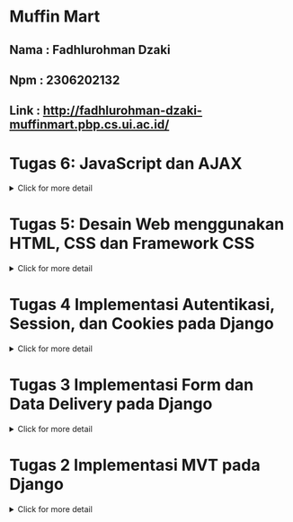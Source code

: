 # Muffin Mart
## Nama : Fadhlurohman Dzaki
## Npm : 2306202132
## Link : http://fadhlurohman-dzaki-muffinmart.pbp.cs.ui.ac.id/

# Tugas 6: JavaScript dan AJAX
<details>
<summary>Click for more detail</summary>
<br>

### Jelaskan manfaat dari penggunaan JavaScript dalam pengembangan aplikasi web!
JavaScript memiliki peran penting dalam pengembangan aplikasi web karena kemampuannya untuk membuat halaman lebih interaktif dan responsif. Dengan JavaScript, elemen-elemen pada halaman web dapat diubah secara dinamis tanpa perlu memuat ulang halaman, misalnya saat melakukan validasi form atau memperbarui konten menggunakan AJAX. Hal ini menciptakan pengalaman yang lebih cepat dan efisien bagi pengguna.

Selain itu, JavaScript memungkinkan pengembangan aplikasi berbasis web yang lebih interaktif melalui manipulasi DOM (Document Object Model), sehingga tampilan dan konten halaman dapat berubah sesuai dengan aksi pengguna. Framework dan pustaka populer seperti React dan Vue.js juga membantu pengembang membangun aplikasi web kompleks dengan lebih mudah dan efisien.

JavaScript juga kompatibel dengan semua browser utama dan, dengan adanya Node.js, dapat digunakan untuk pengembangan full-stack, baik di sisi klien maupun server. Dengan komunitas yang besar dan ekosistem yang kuat, JavaScript terus menjadi salah satu bahasa utama dalam pengembangan web modern.

### Jelaskan fungsi dari penggunaan await ketika kita menggunakan fetch()! Apa yang akan terjadi jika kita tidak menggunakan await?
Fungsi dari penggunaan await saat menggunakan fetch() adalah untuk menunggu hingga Promise yang dihasilkan oleh fetch() selesai (berhasil atau gagal) sebelum melanjutkan eksekusi ke baris kode berikutnya. fetch() melakukan operasi HTTP secara asinkron dan mengembalikan Promise, yang berarti bahwa kode di bawahnya akan berjalan sebelum hasil fetch() tersedia jika kita tidak menggunakan await.

Jika kita tidak menggunakan await, Promise yang dikembalikan oleh fetch() akan segera diterima, tetapi data belum tersedia. Kode di bawahnya akan berjalan sebelum permintaan selesai, yang bisa menyebabkan kesalahan saat mencoba mengakses data yang belum tersedia.

anpa await, fetch() akan mengembalikan sebuah Promise, bukan hasil respons HTTP, sehingga kita tidak bisa langsung menggunakan data yang diinginkan tanpa menggunakan .then() atau await untuk menunggu penyelesaiannya. Akibatnya, kita mungkin mencoba mengakses data yang belum tersedia, yang bisa menyebabkan bug / error.
### Mengapa kita perlu menggunakan decorator csrf_exempt pada view yang akan digunakan untuk AJAX POST?
Kita perlu menggunakan decorator csrf_exempt pada view yang digunakan untuk AJAX POST jika request tersebut tidak mengirimkan token CSRF. Hal ini penting karena Django secara default mengaktifkan proteksi CSRF (Cross-Site Request Forgery) pada setiap request POST, untuk mencegah serangan di mana pihak ketiga dapat memalsukan request atas nama pengguna yang sedang login.

Jika request POST dilakukan menggunakan AJAX dan tidak menyertakan token CSRF, Django akan menolak request tersebut dan mengembalikan 403 Forbidden karena dianggap sebagai permintaan yang berpotensi berbahaya. Dengan menambahkan @csrf_exempt, kita memberitahu Django untuk mengecualikan proteksi CSRF pada view tertentu sehingga AJAX POST bisa diproses tanpa memverifikasi token CSRF.
### 
Pembersihan data input pengguna di backend diperlukan untuk menjaga keamanan dan integritas aplikasi. Jika hanya dilakukan di frontend, pengguna yang berniat jahat dapat memodifikasi atau mengabaikan validasi pada browser dan mengirim data berbahaya ke server, yang berisiko menyebabkan serangan seperti SQL injection atau XSS. Oleh karena itu, backend perlu memvalidasi dan membersihkan data untuk mencegah manipulasi tersebut.

Selain itu, backend memastikan konsistensi data di seluruh aplikasi, terlepas dari perangkat atau platform yang digunakan pengguna. Validasi di sisi server menjamin bahwa data yang diterima selalu sesuai dengan aturan bisnis, meskipun ada variasi dalam perilaku browser atau jika data dikirim langsung melalui API. Dengan begitu, aplikasi tetap aman dan data yang diproses selalu valid.
### Jelaskan bagaimana cara kamu mengimplementasikan checklist di atas secara step-by-step (bukan hanya sekadar mengikuti tutorial)!
</details>


# Tugas 5: Desain Web menggunakan HTML, CSS dan Framework CSS
<details>
<summary>Click for more detail</summary>
<br>

### Jika terdapat beberapa CSS selector untuk suatu elemen HTML, jelaskan urutan prioritas pengambilan CSS selector tersebut!
Dalam CSS, terdapat beberapa faktor yang mempengaruhi prioritas (specificity) sebuah selector ketika diterapkan pada elemen HTML. Urutan prioritas tersebut adalah sebagai berikut:

1. Inline Styles: Gaya CSS yang diterapkan langsung pada elemen menggunakan atribut style. Ini memiliki prioritas tertinggi.
2. ID Selector: Selector yang menggunakan ID memiliki prioritas lebih tinggi daripada class, attribute, atau pseudo-class selector. Contoh: #header.
3. Class, Attribute, dan Pseudo-class Selector: Selector yang menggunakan class (.class-name), attribute ([type="text"]), atau pseudo-class (:hover) berada di urutan setelah ID.
4. Tag Selector (Element Selector): Selector yang hanya menggunakan nama elemen HTML, seperti div, memiliki prioritas paling rendah.
5. Universal Selector (*), combinator (+, >, ~), dan pseudo-element (::before, ::after) memiliki prioritas yang lebih rendah daripada yang disebutkan di atas.

CSS juga dipengaruhi oleh order of appearance (urutan penulisan). Jika dua selector memiliki prioritas yang sama, CSS yang dideklarasikan paling akhir dalam file akan diterapkan.

###  Mengapa responsive design menjadi konsep yang penting dalam pengembangan aplikasi web? Berikan contoh aplikasi yang sudah dan belum menerapkan responsive design!
Responsive design adalah teknik dalam pengembangan web yang memungkinkan website untuk menyesuaikan tampilannya berdasarkan ukuran layar perangkat yang digunakan (mobile, tablet, desktop, dll.). Ini menjadi penting karena saat ini, banyak pengguna mengakses website dari berbagai jenis perangkat, terutama dari ponsel.
Menggunakan responsive design dapat meningkatkan user experience dan aksesibilitas, serta membantu peringkat SEO di mesin pencari seperti Google.

Contoh Aplikasi yang Menerapkan Responsive Design:
* Tokopedia: Menggunakan responsive design untuk memastikan pengguna di perangkat mobile memiliki pengalaman yang optimal sama seperti pengguna di desktop.

* Contoh yang Belum Menerapkan: Beberapa website lama dan beberapa website pemerintahan di Indonesia
### Jelaskan perbedaan antara margin, border, dan padding, serta cara untuk mengimplementasikan ketiga hal tersebut!
* Margin: Ruang kosong di luar border elemen. Margin menciptakan jarak antara elemen tersebut dengan elemen lain di sekitarnya.
Contoh:
```css
Copy code
.box {
  margin: 20px;
}
```

* Border: Batas atau garis yang mengelilingi elemen. Border diletakkan di antara margin dan padding.
Contoh:
```css
Copy code
.box {
  border: 2px solid black;
}
```
* Padding: Ruang di dalam elemen, antara konten elemen dan border. Padding menambah ruang dalam elemen itu sendiri.
Contoh:
```css
Copy code
.box {
  padding: 10px;
}
```
Jadi, jika sebuah elemen memiliki konten di dalamnya, padding menambahkan ruang di sekitar konten, border menutupi elemen tersebut, dan margin menambah ruang di luar elemen tersebut.

### Jelaskan konsep flex box dan grid layout beserta kegunaannya!
1. Flexbox adalah sistem tata letak satu dimensi yang digunakan untuk menyusun elemen secara fleksibel di dalam kontainer, baik secara horizontal maupun vertikal. Flexbox sangat berguna untuk membuat tata letak yang responsif dan seimbang secara otomatis.Kegunaan: Flexbox cocok digunakan ketika ingin mengatur elemen dalam satu baris atau kolom, seperti membuat navigasi, tombol, atau kartu produk yang bisa disusun ulang sesuai ukuran layar.


2. Grid layout adalah sistem tata letak dua dimensi yang memungkinkan pengaturan elemen dalam baris dan kolom secara bersamaan. Grid sangat berguna untuk membuat tata letak yang lebih kompleks, seperti halaman web yang memiliki header, sidebar, konten utama, dan footer.Kegunaan: Grid cocok untuk struktur yang lebih kompleks, seperti tata letak halaman web yang memiliki banyak elemen dengan ukuran yang berbeda-beda.

### Jelaskan bagaimana cara kamu mengimplementasikan checklist di atas secara step-by-step (bukan hanya sekadar mengikuti tutorial)!
1. Membuat fitur untuk edit product dan delete product langkah awal membuat fungsi di views.py.Untuk edit product buat edit_product_entry.html agar saat mengedit diarahkan ke laman edit product.
```python
def edit_product(request, id):
    # Get mood entry berdasarkan id
    product = Product.objects.get(pk = id)

   
    form = ProductForm(request.POST or None, instance=product)

    if form.is_valid() and request.method == "POST":
        # Simpan form dan kembali ke halaman awal
        form.save()
        return HttpResponseRedirect(reverse('main:show_main'))

    context = {'form': form}
    return render(request, "edit_product.html", context)


def delete_product(request, id):
    # Get product berdasarkan id
    product = Product.objects.get(pk = id)
    # Hapus mood
    product.delete()
    # Kembali ke halaman awal
    return HttpResponseRedirect(reverse('main:show_main'))
```
```html
{% extends 'base.html' %}
{% load static %}

{% block meta %}
<title>Edit Product</title>
{% endblock meta %}

{% block content %}

<div class="min-h-screen flex items-center justify-center" style="background-color: #8B4513;">
  <div class="bg-white p-8 rounded-lg shadow-lg w-full max-w-md border-2 border-black">
    <h1 class="text-3xl font-bold text-black mb-6 text-center">Edit Product</h1>

    <form method="POST" class="space-y-4">
      {% csrf_token %}
      
      <div class="space-y-4">
        {% for field in form %}
          <div>
            <label for="{{ field.id_for_label }}" class="block text-black font-bold mb-2">{{ field.label }}:</label>
            {{ field }}
            {% if field.errors %}
              <p class="text-red-500 text-sm mt-1">{{ field.errors.0 }}</p>
            {% endif %}
            <style>
              #{{ field.id_for_label }} {
                width: 100%;
                border: 2px solid black;
                border-radius: 0.25rem;
                padding: 0.5rem 0.75rem;
              }
              #{{ field.id_for_label }}:focus {
                outline: none;
                ring: 2px;
                ring-color: #EAB308;
                border-color: black;
              }
            </style>
          </div>
        {% endfor %}
      </div>

      <div class="flex justify-center">
        <input class="w-full bg-yellow-500 hover:bg-orange-600 text-white font-bold py-2 px-4 rounded transition duration-300 ease-in-out cursor-pointer" type="submit" value="Edit Product" />
      </div>
    </form>

    {% if messages %}
    <ul class="mt-4 text-center">
      {% for message in messages %}
      <li class="text-red-500">{{ message }}</li>
      {% endfor %}
    </ul>
    {% endif %}
  </div>
</div>
{% endblock content %}
```
2. import kedua fungsi tersebut ke urls.py da tambahkan pathnya juga agar bisa digunakan.Jangan lupa juga tambahkan dua tombol untuk edit dan hapus tadi di setiap product card di card_product.html
```html  
<!-- Tombol Edit dan Delete di Pojok Kanan Bawah -->
      <div class="absolute bottom-2 right-2 flex space-x-1">
        <a href="{% url 'main:edit_product' product_entry.pk %}" class="bg-yellow-500 hover:bg-yellow-600 text-white rounded-full p-2 transition duration-300 shadow-md">
          <svg xmlns="http://www.w3.org/2000/svg" class="h-6 w-6" viewBox="0 0 20 20" fill="currentColor">
            <path d="M13.586 3.586a2 2 0 112.828 2.828l-.793.793-2.828-2.828.793-.793zM11.379 5.793L3 14.172V17h2.828l8.38-8.379-2.83-2.828z" />
          </svg>
        </a>
        <a href="{% url 'main:delete_product' product_entry.pk %}" class="bg-red-500 hover:bg-red-600 text-white rounded-full p-2 transition duration-300 shadow-md">
          <svg xmlns="http://www.w3.org/2000/svg" class="h-6 w-6" viewBox="0 0 20 20" fill="currentColor">
            <path fill-rule="evenodd" d="M9 2a1 1 0 00-.894.553L7.382 4H4a1 1 0 000 2v10a2 2 0 002 2h8a2 2 0 002-2V6a1 1 0 100-2h-3.382l-.724-1.447A1 1 0 0011 2H9zM7 8a1 1 0 012 0v6a1 1 0 11-2 0V8zm5-1a1 1 0 00-1 1v6a1 1 0 102 0V8a1 1 0 00-1-1z" clip-rule="evenodd" />
          </svg>
        </a>
      </div>
```
3.Konfigurasi static file di settings.py dan tambahkan file css(global.css) external untuk styling
```python
...
MIDDLEWARE = [
    'django.middleware.security.SecurityMiddleware',
    'whitenoise.middleware.WhiteNoiseMiddleware', #Tambahkan tepat di bawah SecurityMiddlewareSTATIC_URL = '/static/'
....
if DEBUG:
    STATICFILES_DIRS = [
        BASE_DIR / 'static' # merujuk ke /static root project pada mode development
    ]
else:
    STATIC_ROOT = BASE_DIR / 'static' # merujuk ke /static root project pada mode production
...
```

```css
/* Navbar Styling */
.navbar {
    background-color: #a75f2b; /* Coklat terang (Sienna) */
    color: white; /* Set warna teks putih */
}

.navbar button, .navbar a {
    background-color: transparent;
    color: white;
    border-color: white;
}

.navbar button:hover, .navbar a:hover {
    background-color: #8B4513; /* Warna tetap saat hover */
    border-color: white; /* Warna border tetap saat hover */
}

#mobile-menu button, #mobile-menu a {
    background-color: #8B4513; /* Background coklat terang pada mobile menu */
    color: white; /* Teks putih */
    border: none;
}

#mobile-menu button:hover, #mobile-menu a:hover {
    background-color: #8B4513; /* Tetap coklat terang saat hover di mobile menu */
}

.navbar img {
    height: 40px; /* Atur ukuran logo */
    width: auto;
}

img {
    max-width: 100%;
    height: auto;
}

/* Tambahkan animasi transisi jika tombol berubah bentuk */
#hamburger-icon.open {
    /* Misalnya, putar ikon saat menu dibuka */
    transform: rotate(90deg);
    transition: transform 0.3s ease;
}

/* Gaya input, textarea, select tetap mempertahankan warna dasar */
.form-style form input, 
.form-style form textarea, 
.form-style form select {
    width: 100%;
    padding: 0.5rem;
    border: 2px solid #bcbcbc; /* Warna border */
    border-radius: 0.375rem;
    background-color: #4c3e2c; /* Warna dasar */
    color: white; /* Warna teks agar kontras */
    outline: none; /* Menghapus outline default saat fokus */
}

/* Hapus gaya focus */
.form-style form input:focus, 
.form-style form textarea:focus, 
.form-style form select:focus {
    /* Tidak ada perubahan gaya saat fokus */
    border-color: #bcbcbc; /* Tetap menggunakan warna border yang sama */
    box-shadow: none; /* Hapus bayangan */
}


.navbar .logout-button { 
    background-color: #dc2626; 
    border: 1px solid #dc2626; 
}

.navbar .logout-button:hover { 
    background-color: #c21f1f; 
}

#mobile-menu .logout-button {
    background-color: #dc2626; /* Merah pada mobile menu */
    border: 1px solid #dc2626; 
}

#mobile-menu .logout-button:hover {
    background-color: #c21f1f; /* Merah lebih gelap saat hover pada mobile menu */
}

```

4.Kustomisasi halaman login, register, dan tambah product semenarik mungkin.
* login.html
```html 
{% extends 'base.html' %}

{% block meta %}
<title>Login</title>
{% endblock meta %}

{% block content %}
<div class="min-h-screen flex items-center justify-center" style="background-color: #8B4513;"> 
  <div class="bg-white p-8 rounded-lg shadow-lg w-full max-w-md border-2 border-black">
    <h1 class="text-3xl font-bold text-black mb-6 text-center">Login</h1>

    <form method="POST" action="" class="space-y-4">
      {% csrf_token %}

      <div class="space-y-4 form-style">
        <!-- Non-field errors (e.g., invalid login) -->
        {% if form.non_field_errors %}
        <ul class="text-red-500">
          {% for error in form.non_field_errors %}
          <li>{{ error }}</li>
          {% endfor %}
        </ul>
        {% endif %}

        <!-- Username Field -->
        <div>
          <label for="username" class="block text-black font-bold mb-2">Username:</label>
          <input type="text" name="username" id="username" value="{{ form.username.value }}" class="w-full border-2 border-black rounded px-3 py-2 focus:outline-none focus:ring-2 focus:ring-yellow-500 focus:border-black" required>
          {% if form.username.errors %}
            <ul class="text-red-500">
              {% for error in form.username.errors %}
                <li>{{ error }}</li>
              {% endfor %}
            </ul>
          {% endif %}
        </div>

        <!-- Password Field -->
        <div>
          <label for="password" class="block text-black font-bold mb-2">Password:</label>
          <input type="password" name="password" id="password" class="w-full border-2 border-black rounded px-3 py-2 focus:outline-none focus:ring-2 focus:ring-yellow-500 focus:border-black" required>
          {% if form.password.errors %}
            <ul class="text-red-500">
              {% for error in form.password.errors %}
                <li>{{ error }}</li>
              {% endfor %}
            </ul>
          {% endif %}
        </div>
      </div>

      <div class="flex justify-center">
        <input class="w-full bg-yellow-500 hover:bg-orange-600 text-white font-bold py-2 px-4 rounded transition duration-300 ease-in-out" type="submit" value="Login" />
      </div>
    </form>

    {% if messages %}
    <ul class="mt-4 text-center">
      {% for message in messages %}
      <li class="text-red-500">{{ message }}</li>
      {% endfor %}
    </ul>
    {% endif %}

    <p class="mt-6 text-black text-center">
      Don't have an account yet? 
      <a href="{% url 'main:register' %}" class="text-yellow-500 hover:text-yellow-700 transition duration-300 ease-in-out">Register Now</a>
    </p>
  </div>
</div>
{% endblock content %}

```
* register.html
```html
{% extends 'base.html' %}

{% block meta %}
<title>Register</title>
{% endblock meta %}

{% block content %}
<div class="min-h-screen flex items-center justify-center" style="background-color: #8B4513;">
  <div class="bg-white p-8 rounded-lg shadow-lg w-full max-w-md border-2 border-black">
    <h1 class="text-3xl font-bold text-black mb-6 text-center">Create Your Account</h1>

    <form method="POST" action="" class="space-y-4">
      {% csrf_token %}
      
      <div class="space-y-4 form-style">
        <!-- Username Field -->
        <div>
          <label for="username" class="block text-black font-bold mb-2">Username:</label>
          <input type="text" name="username" id="username" value="{{ form.username.value }}" class="w-full border-2 border-black rounded px-3 py-2 focus:outline-none focus:ring-2 focus:ring-yellow-500 focus:border-black" required>
          {% if form.username.errors %}
            <ul class="text-red-500">
              {% for error in form.username.errors %}
                <li>{{ error }}</li>
              {% endfor %}
            </ul>
          {% endif %}
        </div>

        <!-- Password1 Field -->
        <div>
          <label for="password1" class="block text-black font-bold mb-2">Password:</label>
          <input type="password" name="password1" id="password1" class="w-full border-2 border-black rounded px-3 py-2 focus:outline-none focus:ring-2 focus:ring-yellow-500 focus:border-black" required>
          {% if form.password1.errors %}
            <ul class="text-red-500">
              {% for error in form.password1.errors %}
                <li>{{ error }}</li>
              {% endfor %}
            </ul>
          {% endif %}
        </div>

        <!-- Password2 Field (Confirm Password) -->
        <div>
          <label for="password2" class="block text-black font-bold mb-2">Confirm Password:</label>
          <input type="password" name="password2" id="password2" class="w-full border-2 border-black rounded px-3 py-2 focus:outline-none focus:ring-2 focus:ring-yellow-500 focus:border-black" required>
          {% if form.password2.errors %}
            <ul class="text-red-500">
              {% for error in form.password2.errors %}
                <li>{{ error }}</li>
              {% endfor %}
            </ul>
          {% endif %}
        </div>
      </div>

      <div class="flex justify-center">
        <input class="w-full bg-yellow-500 hover:bg-orange-600 text-white font-bold py-2 px-4 rounded transition duration-300 ease-in-out" type="submit" value="Register" />
      </div>
    </form>

    {% if messages %}
    <ul class="mt-4 text-center">
      {% for message in messages %}
      <li class="text-red-500">{{ message }}</li>
      {% endfor %}
    </ul>
    {% endif %}

    <p class="mt-6 text-black text-center">
      Already have an account? 
      <a href="{% url 'main:login' %}" class="text-yellow-500 hover:text-yellow-700 transition duration-300 ease-in-out">Login Now</a>
    </p>
  </div>
</div>
{% endblock content %}

```

* create_product_entry.html
```html
{% extends 'base.html' %}

{% block meta %}
<title>Add Product Entry</title>
{% endblock meta %}

{% block content %}
<div class="min-h-screen flex items-center justify-center" style="background-color: #8B4513;">
  <div class="bg-white p-8 rounded-lg shadow-lg w-full max-w-md border-2 border-black">
    <h1 class="text-3xl font-bold text-black mb-6 text-center">Add Product Entry</h1>

    <form method="POST" class="space-y-4">
      {% csrf_token %}
      
      <div class="space-y-4">
        {% for field in form %}
          <div>
            <label for="{{ field.id_for_label }}" class="block text-black font-bold mb-2">{{ field.label }}:</label>
            {{ field }}
            {% if field.errors %}
              <p class="text-red-500 text-sm mt-1">{{ field.errors.0 }}</p>
            {% endif %}
            <style>
              #{{ field.id_for_label }} {
                width: 100%;
                border: 2px solid black;
                border-radius: 0.25rem;
                padding: 0.5rem 0.75rem;
              }
              #{{ field.id_for_label }}:focus {
                outline: none;
                ring: 2px;
                ring-color: #EAB308;
                border-color: black;
              }
            </style>
          </div>
        {% endfor %}
      </div>

      <div class="flex justify-center">
        <input class="w-full bg-yellow-500 hover:bg-orange-600 text-white font-bold py-2 px-4 rounded transition duration-300 ease-in-out cursor-pointer" type="submit" value="Add Product Entry" />
      </div>
    </form>

    {% if messages %}
    <ul class="mt-4 text-center">
      {% for message in messages %}
      <li class="text-red-500">{{ message }}</li>
      {% endfor %}
    </ul>
    {% endif %}
  </div>
</div>
{% endblock content %}
```
5. Buat card_info & card_product untuk menampilkan identitas user & barang-barang dengan menarik dan kustomisasi laman main agar lebih menarik
* card_info.html
```html
<div class="bg-gradient-to-r from-[#4c3e2c] via-[#8b5a2b] to-[#5a4e3d] rounded-xl overflow-hidden border-2 border-[#5e4b3a]">
    <div class="p-4 animate-shine">
      <h5 class="text-lg font-semibold text-gray-100">{{ title }}</h5>
      <p class="text-white">{{ value }}</p>
    </div>
</div>
```
* card_product.html
```html
<div class="relative break-inside-avoid">
    <!-- Pin Bulat Merah yang Diperbesar dengan Refleksi Putih -->
    <div class="absolute top-2 z-10 left-1/2 -translate-x-1/2 flex items-center justify-center">
      <div class="relative w-8 h-8 bg-red-500 rounded-full border-2 border-black">
        <!-- Refleksi putih -->
        <div class="absolute top-1 left-1 w-3 h-3 bg-white rounded-full opacity-50"></div>
      </div>
    </div>
  
    <!-- Card Product dengan Background Putih dan Sentuhan Coklat -->
    <div class="relative top-5 bg-[#f9f9f9] shadow-md rounded-lg mb-6 break-inside-avoid flex flex-col border-2 border-black transform rotate-1 hover:rotate-0 transition-transform duration-300">
      <div class="bg-[#8B4513] text-white p-4 rounded-t-lg border-b-2 border-black"> <!-- Warna coklat untuk header -->
        <h3 class="font-bold text-xl mb-2">{{ product_entry.name }}</h3>
        <p class="text-gray-200">{{ product_entry.time }}</p>
      </div>
      <div class="p-4 bg-[#f9f9f9] text-gray-800"> <!-- Isi kartu dengan background putih -->
        <p class="font-semibold text-lg mb-2">Price: ${{ product_entry.price }}</p> 
        
        <!-- Deskripsi Produk -->
        <p class="font-semibold text-lg mb-2">Description:</p>
        <p class="text-gray-700 mb-2">
          <span class="bg-[linear-gradient(to_bottom,transparent_0%,transparent_calc(100%_-_1px),#d2691e_calc(100%_-_1px))] bg-[length:100%_1.5rem] pb-1">{{ product_entry.description }}</span>
        </p>
        
        <div class="mt-4">
          <p class="text-gray-800 font-semibold mb-2">Quantity: {{ product_entry.quantity }}</p>
        </div>
      </div>
  
      <!-- Tombol Edit dan Delete di Pojok Kanan Bawah -->
      <div class="absolute bottom-2 right-2 flex space-x-1">
        <a href="{% url 'main:edit_product' product_entry.pk %}" class="bg-yellow-500 hover:bg-yellow-600 text-white rounded-full p-2 transition duration-300 shadow-md">
          <svg xmlns="http://www.w3.org/2000/svg" class="h-6 w-6" viewBox="0 0 20 20" fill="currentColor">
            <path d="M13.586 3.586a2 2 0 112.828 2.828l-.793.793-2.828-2.828.793-.793zM11.379 5.793L3 14.172V17h2.828l8.38-8.379-2.83-2.828z" />
          </svg>
        </a>
        <a href="{% url 'main:delete_product' product_entry.pk %}" class="bg-red-500 hover:bg-red-600 text-white rounded-full p-2 transition duration-300 shadow-md">
          <svg xmlns="http://www.w3.org/2000/svg" class="h-6 w-6" viewBox="0 0 20 20" fill="currentColor">
            <path fill-rule="evenodd" d="M9 2a1 1 0 00-.894.553L7.382 4H4a1 1 0 000 2v10a2 2 0 002 2h8a2 2 0 002-2V6a1 1 0 100-2h-3.382l-.724-1.447A1 1 0 0011 2H9zM7 8a1 1 0 012 0v6a1 1 0 11-2 0V8zm5-1a1 1 0 00-1 1v6a1 1 0 102 0V8a1 1 0 00-1-1z" clip-rule="evenodd" />
          </svg>
        </a>
      </div>
    </div>
  </div>
```
* main.html
```html
{% extends 'base.html' %}
{% load static %}
{% block content %}
{% include 'navbar.html' %}

<div class="min-h-screen bg-white p-8"> <!-- Background tetap putih -->
  <div class="container mx-auto">
    <!-- Header -->
    <h1 class="text-5xl font-bold text-gray-900 mb-6 text-center">Muffin Mart</h1>

    <!-- Informasi User -->
    <div class="grid grid-cols-1 md:grid-cols-3 gap-8 mb-6">
      <!-- Card NPM -->
      {% include 'card_info.html' with title='NPM' value=npm %}
      
      <!-- Card Name -->
      {% include 'card_info.html' with title='Nama User' value=name %}
      
      <!-- Card Class -->
      {% include 'card_info.html' with title='Kelas' value=kelas %}
    </div>

    <!-- Produk -->
    {% if not product_entries %}
      <div class="text-center">
        <p class="text-gray-900 text-xl mb-4">Belum ada produk yang ditambahkan.</p>
        <img src="{% static 'images/final_keranjang.png' %}" alt="No Products" class="mx-auto h-48 w-auto">
      </div>
    {% else %}
      <!-- Menggunakan card_product untuk setiap produk -->
      <div class="grid grid-cols-1 md:grid-cols-2 lg:grid-cols-3 gap-8 mb-6">
        {% for product_entry in product_entries %}
          {% include 'card_product.html' with product_entry=product_entry %}
        {% endfor %}
      </div>
    {% endif %}

    <!-- Tombol Add Product -->
    <div class="flex justify-between mt-8">
      <a href="{% url 'main:create_product_entry' %}">
        <button class="bg-transparent text-green-700 font-semibold py-2 px-4 border border-green-500 rounded hover:bg-green-700 hover:text-white">Add Product</button>
      </a>
      <!-- Tombol Logout dihapus -->
    </div>

    <!-- Last Login -->
    <h5 class="text-xl text-gray-900 mt-8">Sesi terakhir login: {{ last_login }}</h5>
  </div>
</div>

{% endblock content %}

```

6. Membuat navbar untuk tampilan yang lebih menarik
* navbar.html
```html
{% load static %}   
<nav class="navbar p-4 w-full">
    <div class="flex justify-between items-center w-full">
        <div class="flex items-center space-x-4">
            <img src="{% static 'images/kucingku.png' %}" alt="Logo MuffinMart" class="h-10 w-auto">
            <div class="text-white text-2xl font-bold">
                MuffinMart
            </div>
        </div>

        <div class="md:hidden flex">
            <button data-collapse-toggle="mobile-menu" type="button" class="inline-flex items-center p-2 text-sm text-gray-500 rounded-lg focus:outline-none ml-auto" aria-controls="mobile-menu" aria-expanded="false" id="hamburger-btn">
                <svg class="w-6 h-6 text-white" aria-hidden="true" fill="currentColor" viewBox="0 0 20 20" xmlns="http://www.w3.org/2000/svg" id="hamburger-icon">
                    <path fill-rule="evenodd" d="M3 5a1 1 0 011-1h12a1 1 0 110 2H4a1 1 0 01-1-1zM3 10a1 1 0 011-1h12a1 1 0 110 2H4a1 1 0 01-1-1zM3 15a1 1 0 011-1h12a1 1 0 110 2H4a1 1 0 01-1-1z" clip-rule="evenodd"></path>
                </svg>
            </button>
        </div>

        <div class="hidden md:flex items-center space-x-4">
            {% if user.is_authenticated %}
                <span class="text-white">Hello, {{ user.username }}</span>
                <a href="{% url 'main:logout' %}" class="logout-button text-white font-bold py-2 px-4 rounded">
                    Log Out
                </a>
            {% else %}
                <a href="{% url 'main:login' %}" class="text-white font-bold py-2 px-4 rounded border border-white">
                    Log In
                </a>
            {% endif %}
        </div>
    </div>

    <div class="hidden md:hidden flex-col space-y-4 mt-4" id="mobile-menu">
        <div class="flex flex-col space-y-2 w-full">
            {% if user.is_authenticated %}
                <span class="text-white">Hello, {{ user.username }}</span>
                <a href="{% url 'main:logout' %}" class="logout-button text-white font-bold py-2 px-4 rounded w-full text-left">
                    Log Out
                </a>
            {% else %}
                <a href="{% url 'main:login' %}" class="text-white font-bold py-2 px-4 rounded w-full text-left border border-white">
                    Log In
                </a>
            {% endif %}
        </div>
    </div>
</nav>

<script>
    const hamburgerBtn = document.getElementById('hamburger-btn');
    const mobileMenu = document.getElementById('mobile-menu');
    const hamburgerIcon = document.getElementById('hamburger-icon');

    hamburgerBtn.addEventListener('click', () => {
        mobileMenu.classList.toggle('hidden');
        hamburgerIcon.classList.toggle('open');
    });
</script>

```

</details>

# Tugas 4 Implementasi Autentikasi, Session, dan Cookies pada Django
<details>
<summary>Click for more detail</summary>
<br>

### Apa perbedaan antara HttpResponseRedirect() dan redirect()?
Dalam Django, HttpResponseRedirect() dan redirect() pada dasarnya melakukan hal yang sama, yaitu mengarahkan pengguna ke URL lain. Namun, ada beberapa perbedaan kecil di antara keduanya.HttpResponseRedirect() adalah kelas dasar di Django yang secara langsung membuat objek respons HTTP untuk pengalihan (HttpResponse).Di sisi lain, redirect() adalah fungsi helper (pembantu) yang didefinisikan dalam modul django.shortcuts. Fungsi ini pada akhirnya akan mengembalikan instance HttpResponseRedirect, tetapi ia menyediakan antarmuka yang lebih sederhana dan nyaman untuk digunakan.redirect() sedikit lebih fleksibel karena dapat menerima berbagai jenis argumen sebagai tujuan pengalihan seperti URL string, nama view, atau objek model sementara HttpResponseRedirect()Hanya menerima satu argumen, yaitu URL yang ingin diarahkan.

### Jelaskan cara kerja penghubungan model Product dengan User!

1. Relasi Foreign Key <br>
```user = models.ForeignKey(User, on_delete=models.CASCADE) ```adalah baris yang mendefinisikan hubungan antara model Product dan model User dari Django's built-in auth system (yang menyediakan autentikasi pengguna).
ForeignKey menyatakan hubungan many-to-one. Artinya, banyak Product bisa terkait dengan satu User, tetapi setiap Product hanya terkait dengan satu User.
Contoh: Satu pengguna (user) bisa membuat atau memiliki beberapa produk (product), tetapi satu produk hanya dimiliki oleh satu pengguna.

2. ```on_delete=models.CASCADE```<br>
Parameter ```on_delete=models.CASCADE``` menentukan bahwa jika pengguna (user) dihapus, semua produk (product) yang terkait dengan pengguna tersebut juga akan dihapus.
models.CASCADE berarti penghapusan cascading, di mana saat User yang terkait dihapus, semua entitas Product yang memiliki foreign key ke pengguna itu juga akan dihapus dari database. Ini mencegah produk-produk tersebut tetap berada di database tanpa pemilik yang valid.

3. User Model dari Django's Auth
Django sudah memiliki User model yang didefinisikan di dalam django.contrib.auth.models.User. Model ini menyimpan informasi tentang pengguna seperti nama pengguna, email, password, dll.
Di sini, model Product menggunakan model User sebagai referensi agar setiap produk dapat ditautkan ke pengguna yang terdaftar.

Cara Kerja di Database:
Saat Product disimpan ke database, nilai field user_id akan otomatis menyimpan id dari pengguna yang memiliki produk tersebut.
Ini berarti di dalam tabel Product akan ada kolom user_id yang merepresentasikan hubungan antara setiap entri produk dengan pengguna terkait.


### Apa perbedaan antara authentication dan authorization, apakah yang dilakukan saat pengguna login? Jelaskan bagaimana Django mengimplementasikan kedua konsep tersebut.
Authentication adalah Proses verifikasi identitas pengguna. Pada dasarnya proses ini memastikan bahwa pengguna adalah siapa yang mereka klaim.Contohnya Saat login, saat kita memasukkan username dan password sistem akan memeriksa apakah kombinasi tersebut valid dan cocok dengan data yang tersimpan. Sementara authorization adalah Proses menentukan apakah pengguna yang sudah terotentikasi memiliki izin untuk melakukan tindakan tertentu.Contohnya setelah login, apakah pengguna tersebut admin atau pengguna biasa? Apakah mereka diizinkan untuk melihat halaman tertentu, mengedit data, atau menghapus konten?.Saat pengguna login terjadi 3 tahapan di Django :

1. Authentication: Pengguna memasukkan kredensial mereka (biasanya username dan password). Django memeriksa apakah kredensial tersebut valid. Jika valid, pengguna dianggap terotentikasi.

2. Session Management: Django membuat sesi untuk pengguna yang berhasil login. Sesi ini menyimpan informasi tentang pengguna yang login, sehingga sistem dapat mengenali mereka di permintaan selanjutnya tanpa harus login lagi setiap kali.

3. Authorization (Opsional): Tergantung pada aplikasi yang kita buar, setelah login, Django mungkin melakukan pemeriksaan otorisasi tambahan untuk menentukan tindakan apa yang diizinkan untuk pengguna tersebut.

Implementasi authentication di Django menggunakan model User yang disediakan oleh modul django.contrib.auth untuk menangani autentikasi.Fungsi authenticate() memverifikasi kredensial pengguna, dan jika valid, mengembalikan objek User.Setelah terautentikasi, Django menggunakan fungsi login() untuk mencatat bahwa pengguna tersebut telah berhasil login dan mengelola sesi pengguna.

Untuk authorization Django mengimplementasikannya  menggunakan permissions dan groups. Permissions adalah aturan yang menetapkan apa yang dapat dilakukan pengguna (misalnya, "add", "change", "delete", atau hak akses custom).Django secara otomatis menambahkan permissions untuk setiap model (add, change, delete), tetapi kita juga bisa membuat permissions kustom.Otorisasi diperiksa menggunakan decorator atau middleware. Django juga mendukung groups, yang memungkinkan kita mengelompokkan pengguna dan memberikan izin secara kolektif berdasarkan grup.

### Bagaimana Django mengingat pengguna yang telah login? Jelaskan kegunaan lain dari cookies dan apakah semua cookies aman digunakan?
Django menggunakan kombinasi dari sessions dan cookies untuk mengingat pengguna yang telah login.

* Sessions: Ketika pengguna berhasil login, Django membuat sebuah session untuk mereka. Session ini pada dasarnya adalah sebuah dictionary yang menyimpan informasi tentang pengguna yang login, seperti ID pengguna mereka. Informasi session ini disimpan di server, baik di database atau di tempat penyimpanan lain yang Anda konfigurasikan.

* Cookies: Django kemudian mengirimkan sebuah cookie ke browser pengguna. Cookie ini berisi ID session yang unik. Setiap kali pengguna membuat permintaan ke server, browser akan secara otomatis mengirimkan cookie ini kembali ke server.

* Menggabungkan keduanya: Ketika server menerima permintaan dari pengguna yang telah login, ia akan mencari cookie session di header permintaan. Kemudian, ia akan menggunakan ID session yang ada di cookie untuk mencari informasi session yang sesuai di server. Jika session ditemukan, Django tahu bahwa pengguna tersebut telah login dan dapat mengakses informasi yang tersimpan di session tersebut.

Adapun kegunaan lain cookie :
Selain untuk manajemen session, cookies juga memiliki banyak kegunaan lain, antara lain:

* Personalisasi: Menyimpan preferensi pengguna, seperti bahasa yang dipilih, tema tampilan, atau pengaturan lainnya.
* Pelacakan: Melacak perilaku pengguna di situs web, seperti halaman yang dikunjungi atau produk yang dilihat. Informasi ini dapat digunakan untuk analisis atau untuk menampilkan iklan yang lebih relevan.
* Keranjang Belanja: Menyimpan item yang ditambahkan pengguna ke keranjang belanja mereka, bahkan jika mereka belum login.

Tidak semua cookies aman digunakan. Ada beberapa jenis cookies yang dapat menimbulkan risiko keamanan atau privasi:

* Cookies Pihak Ketiga: Cookies ini dibuat oleh domain lain selain situs web yang Anda kunjungi. Mereka sering digunakan untuk pelacakan lintas situs dan dapat digunakan untuk mengumpulkan informasi tentang aktivitas online Anda di berbagai situs web.
* Cookies Pelacakan: Cookies ini digunakan untuk melacak perilaku pengguna di situs web. Meskipun informasi ini dapat berguna untuk analisis, beberapa pengguna mungkin merasa tidak nyaman dengan tingkat pelacakan yang dilakukan.
* Cookies yang Tidak Aman: Jika cookie tidak dienkripsi atau ditangani dengan benar, informasi yang tersimpan di dalamnya dapat dicuri atau dimanipulasi oleh penyerang.

### Jelaskan bagaimana cara kamu mengimplementasikan checklist di atas secara step-by-step (bukan hanya sekadar mengikuti tutorial).

Membuat Fungsi register, login_user, dan logout_user di dalam views.py pada direktori main

```python
def register(request):
    form = UserCreationForm()

    if request.method == "POST":
        form = UserCreationForm(request.POST)
        if form.is_valid():
            form.save()
            messages.success(request, 'Your account has been successfully created!')
            return redirect('main:login')
    context = {'form':form}
    return render(request, 'register.html', context)

def login_user(request):
   if request.method == 'POST':
      form = AuthenticationForm(data=request.POST)

      if form.is_valid():
            user = form.get_user()
            login(request, user)
            response = HttpResponseRedirect(reverse("main:show_main"))
            response.set_cookie('last_login', str(datetime.datetime.now()))
            return response

   else:
      form = AuthenticationForm(request)
   context = {'form': form}
   return render(request, 'login.html', context)

def logout_user(request):
    logout(request)
    response = HttpResponseRedirect(reverse('main:login'))
    response.delete_cookie('last_login')
    return response
```
Membuat register.html dan login.html untuk menampilkan laman register dan laman untuk loginnya. Jangan lupa juga untuk mengimpor 3 fungsi yang sudah kita buat tadi ke urls.py.

* register.html

```html
{% extends 'base.html' %}

{% block meta %}
<title>Register</title>
{% endblock meta %}

{% block content %}

<div class="login">
  <h1>Register</h1>

  <form method="POST">
    {% csrf_token %}
    <table>
      {{ form.as_table }}
      <tr>
        <td></td>
        <td><input type="submit" name="submit" value="Daftar" /></td>
      </tr>
    </table>
  </form>

  {% if messages %}
  <ul>
    {% for message in messages %}
    <li>{{ message }}</li>
    {% endfor %}
  </ul>
  {% endif %}
</div>

{% endblock content %}

```

* login.html

```html
{% extends 'base.html' %}

{% block meta %}
<title>Login</title>
{% endblock meta %}

{% block content %}
<div class="login">
  <h1>Login</h1>

  <form method="POST" action="">
    {% csrf_token %}
    <table>
      {{ form.as_table }}
      <tr>
        <td></td>
        <td><input class="btn login_btn" type="submit" value="Login" /></td>
      </tr>
    </table>
  </form>

  {% if messages %}
  <ul>
    {% for message in messages %}
    <li>{{ message }}</li>
    {% endfor %}
  </ul>
  {% endif %} Don't have an account yet?
  <a href="{% url 'main:register' %}">Register Now</a>
</div>

{% endblock content %}
```

* Tambahkan ke urls

```python
from main.views import register,login_user,logout_user
...
urlpatterns = [
    ...
    path('register/', register, name='register'),
    path('login/', login_user, name='login'),
    path('logout/', logout_user, name='logout'),
    ...
]
...
```

* Kemudian kita tambahkan juga tombol log out di main.html agar pengguna bisa log out
```html
...
<a href="{% url 'main:logout' %}">
  <button>Logout</button>
</a>
...
```

* Merekstriksi halaman main dengan menambahkan baris ```from django.contrib.auth.decorators import login_required``` dan tambahkan kode ```@login_required(login_url='/login')``` diatas fungsi show_main pada berkas views.py di subdirektori main

* Membuat 2 akun pengguna dengan 3 dummy data

![](images/akun1.png)
![](images/akun2.png)

* Menghubungkan model Product dengan User dengan cara Mengimport modul User dari ```django.contrib.auth.models```, lalu menambahkan model user ke class Product dengan menggunakan code ```user = models.ForeignKey(User, on_delete=models.CASCADE)``

```python
from django.db import models
import uuid 
from django.contrib.auth.models import User

class Product(models.Model):
    user = models.ForeignKey(User, on_delete=models.CASCADE)
    id = models.UUIDField(primary_key=True, default=uuid.uuid4, editable=False)
    name = models.CharField(max_length=255)
    price = models.IntegerField()
    description = models.TextField()
    quantity = models.IntegerField()
```

* Mengubah fungsi create_product_entry agar Django tidak langsung menyimpan objek yg di buat ke database dan mengubah value dari product_entries dan context pada fungsi show_main yang berfungsi untuk menampilkan objek Mood Entry yang terasosiasikan dengan pengguna yang sedang login. Hal tersebut dilakukan dengan menyaring seluruh objek dengan hanya mengambil Mood Entry yang dimana field user terisi dengan objek User yang sama dengan pengguna yang sedang login di views.py        
```python
def show_main(request):

    product_entries = Product.objects.filter(user=request.user)
    
    context = {
        'name' : request.user.username,
        'price': '1000000',
        'description': 'gg gimang',
        'quantity': '1',
        'product_entries' : product_entries,
        'last_login': request.COOKIES['last_login'],
    }

    return render(request, "main.html", context)

def create_product_entry(request):
    form = ProductForm(request.POST or None)

    if form.is_valid() and request.method == "POST":
        product_entry = form.save(commit=False)
        product_entry.user = request.user
        product_entry.save()
        return redirect('main:show_main')

    context = {'form': form}
    return render(request, "create_product_entry.html", context)
```
* Melakukan makemigration dan migrate

* Menampilkan last login user ke main dengan cara menambahkan 3 import berikut ke views.py di main
```python
import datetime
from django.http import HttpResponseRedirect
from django.urls import reverse
```

* mengganti kode yang ada pada blok if form.is_valid() pada login_user yang bertujuan untuk menambah fungsionalitas yang menambahkan cookie  bernama last_login untuk melihat kapan terakhir kali pengguna melakukan login.

```python
...
if form.is_valid():
    user = form.get_user()
    login(request, user)
    response = HttpResponseRedirect(reverse("main:show_main"))
    response.set_cookie('last_login', str(datetime.datetime.now()))
    return response
...
```

* menambahkan potongan kode 'last_login': request.COOKIES['last_login'] ke dalam variabel context pada fungsi show_main. 
* mengubah fungsi logout_user dengan menambahkan baris ```response.delete_cookie('last_login')``` yang berfungsi untuk menghapus cookie last_login saat pengguna melakukan logout.

```python
def logout_user(request):
    logout(request)
    response = HttpResponseRedirect(reverse('main:login'))
    response.delete_cookie('last_login')
    return response
```

* Terakhir kita tambahkan potongan kode berikut di setelah tombol logout untuk menampilkan data last login di main.html
```html
...
<h5>Sesi terakhir login: {{ last_login }}</h5>
...
```
</details>


# Tugas 3 Implementasi Form dan Data Delivery pada Django
<details>
<summary>Click for more detail</summary>
<br>



### Jelaskan mengapa kita memerlukan data delivery dalam pengimplementasian sebuah platform?
1. Pengiriman informasi secara efisien <br>
Sebuah platform tentu memiliki beberapa komponen didalamnya.Agar transfer informasi antar komponen ini menjadi cepat dan efisien kita memrlukan data delivery. Data delivery memastikan informasi yang relevan dikirim secara efisien ke tempat yang tepat tanpa penundaan yang berlebihan

2. Keamanan data <br>
Dengan  data delivery terdapat mekanisme seperti enkripsi,otentikasi dan validasi. Mekanisme ini sangat penting karena dapat menjaga integritas dan kerahasiaan data saat berpindah dari satu komponen ke komponen lainnya, terutama untuk aplikasi yang memerlukan data-data yang sensitif seperti aplikasi online banking dan lain-lain.

3. Sinkronisasi data <br>
Dalam platform yang terdistribusi, seperti aplikasi mobile atau web, data delivery membantu memastikan bahwa semua komponen memiliki akses ke data yang terbaru. Contohnya, ketika pengguna memperbarui data di satu perangkat, perubahan ini perlu tersinkronisasi secara real-time ke perangkat lain atau sistem backend.

4. Skalabilitas <br>
Saat volume dan penggunaan data bertambah, data delivery yang optimal dapat mendukung pertumbuhan platform tanpa menurunkan kinerja atau meningkatkan latensi sehingga platform lebih mudah diskalakan.

### Menurutmu, mana yang lebih baik antara XML dan JSON? Mengapa JSON lebih populer dibandingkan XML?

Tergantung pada kebutuhan kita. Jika kita ingin menyimpan beberapa tipe data yang berbeda dengan banyak variabel, maka XML adalah pilihan yang lebih baik. XML memeriksa kesalahan pada data yang kompleks dengan lebih efisien daripada JSON, karena XML berfokus pada penyimpanan data dengan cara yang dapat dibaca oleh mesin. Sementara JSON dirancang untuk pertukaran data dan menyediakan format yang lebih sederhana dan ringkas. JSON juga meningkatkan performa dan kecepatan komunikasi. JSON sangat berguna ketika mengembangkan aplikasi web yang membutuhkan serialisasi data yang cepat, ringkas, dan nyaman.

Secara keseluruhan, JSON lebih populer dan sering dianggap lebih baik karena kesederhanaannya, performanya yang lebih baik dalam pengembangan web, serta kemudahannya untuk di-parse dan diintegrasikan dengan teknologi modern. 

### Jelaskan fungsi dari method is_valid() pada form Django dan mengapa kita membutuhkan method tersebut?
Method is_valid() pada form Django berfungsi untuk memeriksa apakah data yang dikirimkan ke form valid sesuai dengan aturan dan validasi yang didefinisikan dalam form tersebut. Method ini sangat penting karena digunakan untuk memastikan bahwa data yang di-input oleh pengguna memenuhi semua syarat validasi sebelum form tersebut diproses lebih lanjut

### Mengapa kita membutuhkan csrf_token saat membuat form di Django? Apa yang dapat terjadi jika kita tidak menambahkan csrf_token pada form Django? Bagaimana hal tersebut dapat dimanfaatkan oleh penyerang?
CSRF adalah jenis serangan di mana penyerang dapat membuat pengguna yang sudah terautentikasi di aplikasi kita melakukan tindakan yang tidak diinginkan tanpa sepengetahuan mereka.

Penyerang dapat membuat situs web atau email yang berisi formulir atau skrip yang mengirimkan permintaan ke aplikasi kita menggunakan kredensial pengguna yang sudah terautentikasi. Karena permintaan ini tampak sah, server akan memprosesnya tanpa memverifikasi asalnya, sehingga memungkinkan penyerang untuk melakukan tindakan berbahaya. Dengan menambahkan {% csrf_token %} di dalam form kita, Django akan menyertakan token CSRF yang unik dan tersembunyi dalam setiap permintaan POST, yang kemudian diverifikasi oleh server untuk memastikan keabsahannya.

### Jelaskan bagaimana cara kamu mengimplementasikan checklist di atas secara step-by-step (bukan hanya sekadar mengikuti tutorial).
1. Membuat folder templates pada root folder yang berisi base.html. Kemudian menyesuaikan variabel TEMPLATES pada settings.py di direktoti proyek agar base.html tadi terdeteksi.
2. Melengkapi kerangka yang terdapat pada base.html untuk kebutuhan aplikasi main berupa atribut form untuk menerima input user dan mendisplay hasil dari input tersebut.
3. Membuat berkas baru pada folder main dengan nama forms.py. forms.py ini akan membuat struktur form yang dapat menerima data dalam hal ini di web saya, untuk menambahkan data produk.
4. Membuat fungsi  `create_product_entry` pada views.py kemudian mengimport dan menambahkan path fungsi tersebut ke urls.py
5. Membuat `create_product_entry.html` pada direktori main/templates untuk membuat form untuk menambahkan produk dan tidak lupa menambahkan csrf_token pada berkas tersebut supaya tercegah dari serangan berbahaya

### Mengakses keempat URL di poin 2 menggunakan Postman, membuat screenshot dari hasil akses URL pada Postman, dan menambahkannya ke dalam README.md.

## Mengakses XML
![](images/xml_only.png)

## Mengakses XML dengan ID
![](images/xml_withid.png)

## Mengakses JSON
![](images/json_only.png)

## Mengakses JSON dengan ID
![](images/json_withid.png)

</details>

# Tugas 2 Implementasi MVT pada Django
<details>
<summary>Click for more detail</summary>
<br>

### Cara implementasi checklist
1. Membuat _Repository_ baru bernama muffinmart di Github.
2. Melakukan _clone_ pada _repository_ tersebut ke penyimpanan lokal komputer
3. Membuat _virtual environment_ baru di direktori lokal dengan command:

    ```bash
        python -m venv env
        ```
4. Menyalakan _virtual environment_ Python baru dengan command:
    ```bash
    source env/bin/activate
    ```
5. Membuat file requirements.txt dengan isi :
    ```
        django
        gunicorn
        whitenoise
        psycopg2-binary
        requests
        urllib3
        ```
6. Meng-_install requirements_ dengan pip
    ```bash
    Python -m pip install -r requirements.txt
    ```
7. Membuat proyek Django baru dengan command:
    ```bash
    django-admin startproject muffinmart .
    ```
8. Mengubah ```ALLOWED_HOSTS``` di file ```settings.py``` dengan menambahkan url deployment pws 

9. Membuat aplikasi ```main``` dengan command:
    ```bash
    python manage.py startapp main
    ```
10. Menambahkan nama aplikasi ke ```INSTALLED_APPS``` pada file ```settings.py``` di direktori ```muffinmart```

11. Me-_routing_ url pada file ```urls.py``` di direktori ```muffinmart``` sehingga isi file ```urls.py``` menjadi:
    ```python
    from django.contrib import admin
    from django.urls import path, include

    urlpatterns = [
        path('admin/', admin.site.urls),
        path('', include('main.urls')),
    ]
    ```
12. Mengubah ```models.py``` menjadi:
    ```python
    from django.db import models

    class Product(models.Model):
        name = models.CharField(max_length=255)
        price = models.IntegerField()
        description = models.TextField()
        quantity = models.IntegerField()
    ```
13. Melakukan migrasi dengan command:
    ```
    python manage.py makemigrations
    python manage.py migrate
    ```
14. Membuat direktori template dan template ```html``` untuk laman ```main```:

    ```html
    <h1>Muffin Mart</h1>

    <h5>Nama barang: </h5>
    <p>{{ name }}</p> 
    <h5>Harga: </h5>
    <p>{{ price }}</p> 
    <h5>Description: </h5>
    <p>{{ description }}</p> 
    <h5>Quantity: </h5>
    <p>{{ quantity }}</p>
    ```
15. Menambahkan fungsi untuk me-_render_ laman main pada file ```views.py```:
    ```python
    from django.shortcuts import render

  
    def show_main(request):
        context = {
            'name' : 'monitor',
            'price': '1000000',
            'description': 'gg gimang',
            'quantity': '1',
        }

        return render(request, "main.html", context)
    ```

16. Routing pada aplikasi ```main``` pada file ```urls.py``` di direktori main:
    ```python
    from django.urls import path
    from main.views import show_main

    app_name = 'main'

    urlpatterns = [
        path('', show_main, name='show_main'),
    ]
    ```
17. Mengetest aplikasi pada localhost dengan command:
    ```
    python manage.py runserver
    ```
    kemudian membuka ```http://localhost:8000/``` di _browser_

18. Melakukan deploy ke situs pws

### Bagan dan penjelasan


![](images/bagan_final.png)

Alur proses:

1. Client mengirim HTTP request ke web server.
2. Web server meneruskan request ke Django WSGI.
3. Django menggunakan urls.py untuk mencocokkan URL request dengan pola yang telah didefinisikan.
4. URL yang cocok akan diarahkan ke fungsi view yang sesuai di views.py.
5. View dapat berinteraksi dengan models.py untuk mengakses atau memanipulasi data jika diperlukan.
6. View kemudian merender template HTML, memasukkan data yang diperlukan.
7. Respons HTML final dikirim kembali ke client melalui web server.

Kaitan antara urls.py,views.py,models.py dan berkas html (templates):

1. urls.py:

- Berperan sebagai "traffic director" dalam aplikasi Django.
- Menentukan pola URL dan menghubungkannya dengan fungsi view yang sesuai.
- Ketika request masuk, Django akan mencocokkan URL dengan pola yang didefinisikan di sini.


2. views.py:

- Berisi logika bisnis aplikasi.
- Menerima request dari urls.py dan menentukan bagaimana request tersebut harus diproses.
- Berinteraksi dengan models.py untuk mengambil atau memanipulasi data jika diperlukan.
- Merender template HTML dan mengirimkan respons kembali ke client.


3. models.py:

- Mendefinisikan struktur dan perilaku data dalam database.
- Digunakan oleh views.py untuk mengakses dan memanipulasi data.
- Menyediakan abstraksi tingkat tinggi untuk operasi database.


4. Berkas HTML (Templates):

- Berisi struktur dan layout halaman web.
- Digunakan oleh views.py untuk merender respons HTML dinamis.
- Dapat menerima data dari views.py dan menampilkannya dalam format yang sesuai.

### Fungsi git pada pengembangan perangkat lunak

git berfungsi sebagai sistem kontrol versi yaitu alat yang berfungsi untuk melacak dan mengelola perubahan file dari waktu ke waktu.Git memungkinkan kolaborasi tim untuk pengembangan suatu perangkat lunak. Git memungkinkan developer untuk bekerja secara paralel pada fitur yang berbeda, menguji perubahan tanpa mengganggu kode utama, dan dengan mudah kembali ke versi sebelumnya jika diperlukan. Selain itu, Git juga membantu dalam manajemen rilis, dokumentasi proyek, dan menjaga keamanan kode dengan kontrol akses. Singkatnya, Git membuat proses pengembangan perangkat lunak lebih terstruktur, aman, dan efisien, terutama untuk proyek berskala besar dan tim yang terdistribusi.

### Kenapa django dijadikan permulaan awal pembelajaran perangkat lunak?

Menurut saya dipilihnya django karena django menggunakan bahasa pemrogramman python yang terkenal mudah untuk dipelajari bagi pemula dan sudah kita pelajari juga di mata kuliah DDP1.Selain itu di django juga dikenal istilah "batteries included" yang bermakna bahwa django hadir dengan banyak fitur-fitur bawaan yang memungkinkan pengembang untuk langsung membangun aplikasi web tanpa perlu menginstal atau mengonfigurasi banyak alat tambahan dari luar seperti flask,Express.js dan lain sebagainya.

### Kenapa model pada django disebut ORM?

Model pada Django disebut ORM (Object-Relational Mapping) karena fungsinya adalah untuk memetakan objek-objek di dalam kode Python ke tabel-tabel yang ada di basis data relasional. ORM memungkinkan developer untuk berinteraksi dengan basis data menggunakan bahasa pemrograman, dalam hal ini Python, tanpa perlu menulis query SQL secara langsung.Contoh :

```python
    from django.db import models

    class Product(models.Model):
        name = models.CharField(max_length=255)
        price = models.IntegerField()
        description = models.TextField()
        quantity = models.IntegerField()
    ```

dalam contoh diatas kelas Product merepresntasikan tabel di database dan setiap atributnya seperti name,price dan lain-lain akan menjadi kolom pada tabel tersebut.

